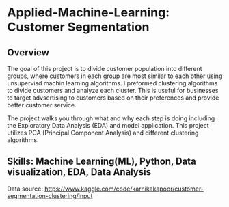 # Applied-Machine-Learning: Customer Segmentation

## Overview
The goal of this project is to divide customer population into different groups, where customers in each group are most similar to each other using unsupervisd machin learning algorithms. I preformed clustering algorithms to divide customers and analyze each cluster. This is useful for businesses to target advsertising to customers based on their preferences and provide better customer service.

The project walks you through what and why each step is doing including the Exploratory Data Analysis (EDA) and model application. This project utilizes PCA (Principal Component Analysis) and different clustering algorithms. 

## **Skills: Machine Learning(ML), Python, Data visualization, EDA, Data Analysis**


Data source: https://www.kaggle.com/code/karnikakapoor/customer-segmentation-clustering/input
